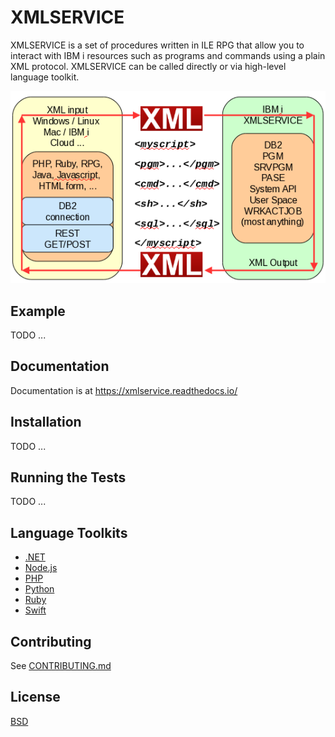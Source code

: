 # XMLSERVICE

XMLSERVICE is a set of procedures written in ILE RPG that allow you to interact with IBM i resources such as programs and commands using a plain XML protocol. XMLSERVICE can be called directly or via high-level language toolkit.

![XMLSERVICE visualization](https://raw.githubusercontent.com/kadler/xmlservice/master/xmlservice.png)

## Example

TODO ...

## Documentation

Documentation is at https://xmlservice.readthedocs.io/

## Installation

TODO ...

## Running the Tests

TODO ...

## Language Toolkits

- [.NET](https://github.com/richardschoen/IbmiXmlserviceStd)
- [Node.js](https://github.com/IBM/nodejs-itoolkit)
- [PHP](https://github.com/zendtech/IbmiToolkit)
- [Python](https://github.com/IBM/python-itoolkit)
- [Ruby](https://bitbucket.org/litmis/ruby-itoolkit)
- [Swift](https://bitbucket.org/litmis/swift-itoolkit)

## Contributing

See [CONTRIBUTING.md](CONTRIBUTING.md)

## License

[BSD](LICENSE)
